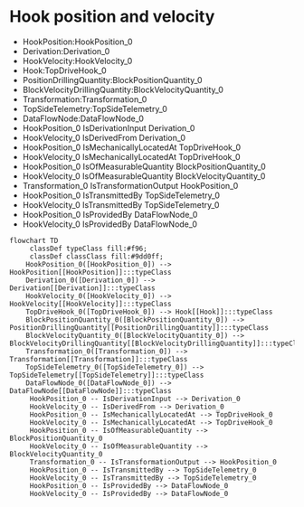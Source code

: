 # Hook position and velocity
- HookPosition:HookPosition_0
- Derivation:Derivation_0
- HookVelocity:HookVelocity_0
- Hook:TopDriveHook_0
- PositionDrillingQuantity:BlockPositionQuantity_0
- BlockVelocityDrillingQuantity:BlockVelocityQuantity_0
- Transformation:Transformation_0
- TopSideTelemetry:TopSideTelemetry_0
- DataFlowNode:DataFlowNode_0
- HookPosition_0 IsDerivationInput Derivation_0
- HookVelocity_0 IsDerivedFrom Derivation_0
- HookPosition_0 IsMechanicallyLocatedAt TopDriveHook_0
- HookVelocity_0 IsMechanicallyLocatedAt TopDriveHook_0
- HookPosition_0 IsOfMeasurableQuantity BlockPositionQuantity_0
- HookVelocity_0 IsOfMeasurableQuantity BlockVelocityQuantity_0
- Transformation_0 IsTransformationOutput HookPosition_0
- HookPosition_0 IsTransmittedBy TopSideTelemetry_0
- HookVelocity_0 IsTransmittedBy TopSideTelemetry_0
- HookPosition_0 IsProvidedBy DataFlowNode_0
- HookVelocity_0 IsProvidedBy DataFlowNode_0
```mermaid
flowchart TD
	 classDef typeClass fill:#f96;
	 classDef classClass fill:#9dd0ff;
	HookPosition_0([HookPosition_0]) --> HookPosition[[HookPosition]]:::typeClass
	Derivation_0([Derivation_0]) --> Derivation[[Derivation]]:::typeClass
	HookVelocity_0([HookVelocity_0]) --> HookVelocity[[HookVelocity]]:::typeClass
	TopDriveHook_0([TopDriveHook_0]) --> Hook[[Hook]]:::typeClass
	BlockPositionQuantity_0([BlockPositionQuantity_0]) --> PositionDrillingQuantity[[PositionDrillingQuantity]]:::typeClass
	BlockVelocityQuantity_0([BlockVelocityQuantity_0]) --> BlockVelocityDrillingQuantity[[BlockVelocityDrillingQuantity]]:::typeClass
	Transformation_0([Transformation_0]) --> Transformation[[Transformation]]:::typeClass
	TopSideTelemetry_0([TopSideTelemetry_0]) --> TopSideTelemetry[[TopSideTelemetry]]:::typeClass
	DataFlowNode_0([DataFlowNode_0]) --> DataFlowNode[[DataFlowNode]]:::typeClass
	 HookPosition_0 -- IsDerivationInput --> Derivation_0 
	 HookVelocity_0 -- IsDerivedFrom --> Derivation_0 
	 HookPosition_0 -- IsMechanicallyLocatedAt --> TopDriveHook_0 
	 HookVelocity_0 -- IsMechanicallyLocatedAt --> TopDriveHook_0 
	 HookPosition_0 -- IsOfMeasurableQuantity --> BlockPositionQuantity_0 
	 HookVelocity_0 -- IsOfMeasurableQuantity --> BlockVelocityQuantity_0 
	 Transformation_0 -- IsTransformationOutput --> HookPosition_0 
	 HookPosition_0 -- IsTransmittedBy --> TopSideTelemetry_0 
	 HookVelocity_0 -- IsTransmittedBy --> TopSideTelemetry_0 
	 HookPosition_0 -- IsProvidedBy --> DataFlowNode_0 
	 HookVelocity_0 -- IsProvidedBy --> DataFlowNode_0 
```
